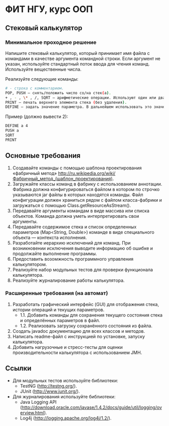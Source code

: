 # ФИТ НГУ, курс ООП

## Стековый калькулятор

### Минимальное проходное решение

Напишите стековый калькулятор, который принимает имя файла с командами в качестве аргумента командной строки. Если аргумент не указан, используйте стандартный поток ввода для чтения команд. Используйте вещественные числа.

Реализуйте следующие команды:

```bash
# - строка с комментарием.
POP, PUSH — снять/положить число со/на стек(а).
+ , - , \* , /, SQRT – арифметические операции. Используют один или два верхних элемента стека, изымают их из стека, помещая результат назад.
PRINT — печать верхнего элемента стека (без удаления).
DEFINE — задать значение параметра. В дальнейшем использовать это значение вместо параметра.
```

Пример (должно вывести 2):

```bash
DEFINE a 4
PUSH a
SQRT
PRINT
```

## Основные требования

1. Создавайте команды с помощью шаблона проектирования «фабричный метод» http://ru.wikipedia.org/wiki/Фабричный_метод_(шаблон_проектирования).
2. Загружайте классы команд в фабрику с использованием аннотации. Фабрика должна конфигурироваться файлом в котором по строчко указываются jar файлы в которых находятся команды. Файл конфигурации должен храниться рядом с файлом класса-фабрики и загружаться с помощью Class.getResourceAsStream().
3. Передавайте аргументы командам в виде массива или списка объектов. Команда должна уметь интерпретировать свои аргументы.
4. Передавайте содержимое стека и список определенных параметров (Map<String, Double>) команде в виде специального объекта — контекста исполнения.
5. Разработайте иерархию исключений для команд. При возникновении исключения выводите информацию об ошибке и продолжайте выполнение программы.
6. Предоставить возомжность программного управления калькулятором.
7. Реализуйте набор модульных тестов для проверки функционала калькулятора.
8. Реализуйте журналирование работы калькулятора.

### Расширенные требования (на автомат)

1. Разработать графический интерфейс (GUI) для отображения стека, истории операций и текущих параметров.
    - 1.1. Добавить команды для сохранения текущего состояния стека и определённых параметров в файл.
    - 1.2. Реализовать загрузку сохранённого состояния из файла.
2. Создать javadoc документацию для всех классов и методов.
3. Написать readme-файл с инструкцией по установке, запуску калькулятора.
4. Добавить нагрузочные и стресс-тесты для оценки производительности калькулятора с использованием JMH.

## Ссылки

- Для модульных тестов используйте библиотеки:
    - TestNG (http://testng.org/).
    - JUnit (http://www.junit.org/).
- Для журналирования используйте библиотеки:
    - Java Logging API (http://download.oracle.com/javase/1.4.2/docs/guide/util/logging/overview.html).
    - Log4j (http://logging.apache.org/log4j/1.2/).
